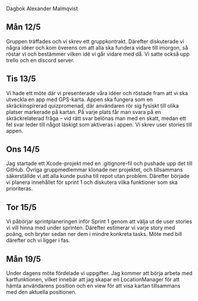 Dagbok Alexander Malmqvist

## Mån 12/5
Gruppen träffades och vi skrev ett gruppkontrakt. Därefter diskuterade vi några idéer och kom överens om att alla ska fundera vidare till imorgon, så röstar vi och bestämmer vilken idé vi går vidare med då. Vi satte också upp trello och en discord server.

## Tis 13/5
Vi hade ett möte där vi presenterade våra idéer och röstade fram att vi ska utveckla en app med GPS-karta. Appen ska fungera som en skräckinspirerad quizpromenad, där användaren rör sig fysiskt till olika platser markerade på kartan. På varje plats får man svara på en skräckrelaterad fråga – vid rätt svar belönas man med en skatt, medan ett fel svar leder till något läskigt som aktiveras i appen. Vi skrev user stories till appen.

## Ons 14/5
Jag startade ett Xcode-projekt med en .gitignore-fil och pushade upp det till GitHub. Övriga gruppmedlemmar klonade ner projektet, och tillsammans säkerställde vi att alla kunde pusha till repot utan problem. Därefter började vi planera innehållet för sprint 1 och diskutera vilka funktioner som ska prioriteras.

## Tor 15/5
Vi påbörjar sprintplaneringen inför Sprint 1 genom att välja ut de user stories vi vill hinna med under sprinten. Därefter estimerar vi varje story med poäng, och bryter sedan ner dem i mindre konkreta tasks. Möte med bill därefter och vi ligger i fas.

## Mån 19/5
Under dagens möte fördelade vi uppgifter. Jag kommer att börja arbeta med kartfunktionen, vilket innebär att jag skapar en LocationManager för att hämta användarens position och en view för att visa kartan tillsammans med den aktuella positionen.
